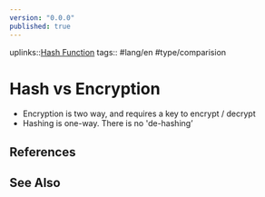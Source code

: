 ```yaml
---
version: "0.0.0"
published: true
---
```

uplinks::[Hash Function](./Hash%20Function.md)
tags:: #lang/en #type/comparision 
# Hash vs Encryption
- Encryption is two way, and requires a key to encrypt / decrypt
- Hashing is one-way. There is no 'de-hashing’

## References

## See Also
